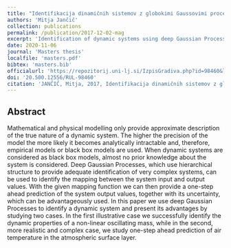 ```yaml
---
title: "Identifikacija dinamičnih sistemov z globokimi Gaussovimi procesi"
authors: 'Mitja Jančič'
collection: publications
permalink: /publication/2017-12-02-mag
excerpt: 'Identification of dynamic systems using deep Gaussian Processes.'
date: 2020-11-06
journal: 'Masters thesis'
localfile: 'masters.pdf'
bibtex: 'masters.bib'
officialurl: 'https://repozitorij.uni-lj.si/IzpisGradiva.php?id=98460&lang=slv'
doi: '20.500.12556/RUL-98460'
citation: 'JANČIČ, Mitja, 2017, Identifikacija dinamičnih sistemov z globokimi Gaussovimi procesi [na spletu]. Magistrsko delo. Univerza v Ljubljani. Pridobljeno s: https://repozitorij.uni-lj.si/IzpisGradiva.php?lang=slv&id=98460'
---
```


## Abstract

Mathematical and physical modelling only provide approximate description of the true nature of a dynamic system. The higher the precision of the model the more likely it becomes analytically intractable and, therefore, empirical models or black box models are used. When dynamic systems are considered as black box models, almost no prior knowledge about the system is considered. Deep Gaussian Processes, which use hierarchical structure to provide adequate identification of very complex systems, can be used to identify the mapping between the system input and output values. With the given mapping function we can then provide a one-step ahead prediction of the system output values, together with its uncertainty, which can be advantageously used. In this paper we use deep Gaussian Processes to identify a dynamic system and present its advantages by studying two cases. In the first illustrative case we successfully identify the dynamic properties of a non-linear oscillating mass, while in the second, more realistic and complex case, we study one-step ahead prediction of air temperature in the atmospheric surface layer.

